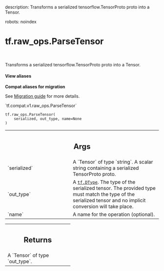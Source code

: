 description: Transforms a serialized tensorflow.TensorProto proto into a Tensor.

robots: noindex

# tf.raw_ops.ParseTensor

<!-- Insert buttons and diff -->

<table class="tfo-notebook-buttons tfo-api nocontent" align="left">

</table>



Transforms a serialized tensorflow.TensorProto proto into a Tensor.

<section class="expandable">
  <h4 class="showalways">View aliases</h4>
  <p>
<b>Compat aliases for migration</b>
<p>See
<a href="https://www.tensorflow.org/guide/migrate">Migration guide</a> for
more details.</p>
<p>`tf.compat.v1.raw_ops.ParseTensor`</p>
</p>
</section>

<pre class="devsite-click-to-copy prettyprint lang-py tfo-signature-link">
<code>tf.raw_ops.ParseTensor(
    serialized, out_type, name=None
)
</code></pre>



<!-- Placeholder for "Used in" -->


<!-- Tabular view -->
 <table class="responsive fixed orange">
<colgroup><col width="214px"><col></colgroup>
<tr><th colspan="2"><h2 class="add-link">Args</h2></th></tr>

<tr>
<td>
`serialized`
</td>
<td>
A `Tensor` of type `string`.
A scalar string containing a serialized TensorProto proto.
</td>
</tr><tr>
<td>
`out_type`
</td>
<td>
A <a href="../../tf/dtypes/DType.md"><code>tf.DType</code></a>.
The type of the serialized tensor.  The provided type must match the
type of the serialized tensor and no implicit conversion will take place.
</td>
</tr><tr>
<td>
`name`
</td>
<td>
A name for the operation (optional).
</td>
</tr>
</table>



<!-- Tabular view -->
 <table class="responsive fixed orange">
<colgroup><col width="214px"><col></colgroup>
<tr><th colspan="2"><h2 class="add-link">Returns</h2></th></tr>
<tr class="alt">
<td colspan="2">
A `Tensor` of type `out_type`.
</td>
</tr>

</table>


